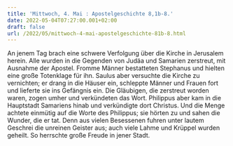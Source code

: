 ```yaml
---
title: 'Mittwoch, 4. Mai : Apostelgeschichte 8,1b-8.'
date: 2022-05-04T07:27:00.001+02:00
draft: false
url: /2022/05/mittwoch-4-mai-apostelgeschichte-81b-8.html
---
```


An jenem Tag brach eine schwere Verfolgung über die Kirche in Jerusalem herein. Alle wurden in die Gegenden von Judäa und Samarien zerstreut, mit Ausnahme der Apostel. Fromme Männer bestatteten Stephanus und hielten eine große Totenklage für ihn. Saulus aber versuchte die Kirche zu vernichten; er drang in die Häuser ein, schleppte Männer und Frauen fort und lieferte sie ins Gefängnis ein. Die Gläubigen, die zerstreut worden waren, zogen umher und verkündeten das Wort. Philippus aber kam in die Hauptstadt Samariens hinab und verkündigte dort Christus. Und die Menge achtete einmütig auf die Worte des Philippus; sie hörten zu und sahen die Wunder, die er tat. Denn aus vielen Besessenen fuhren unter lautem Geschrei die unreinen Geister aus; auch viele Lahme und Krüppel wurden geheilt. So herrschte große Freude in jener Stadt.